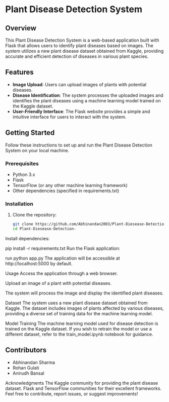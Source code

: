 # Plant Disease Detection System

## Overview

This Plant Disease Detection System is a web-based application built with Flask that allows users to identify plant diseases based on images. The system utilizes a new plant disease dataset obtained from Kaggle, providing accurate and efficient detection of diseases in various plant species.

## Features

- **Image Upload**: Users can upload images of plants with potential diseases.
- **Disease Identification**: The system processes the uploaded images and identifies the plant diseases using a machine learning model trained on the Kaggle dataset.
- **User-Friendly Interface**: The Flask website provides a simple and intuitive interface for users to interact with the system.

## Getting Started

Follow these instructions to set up and run the Plant Disease Detection System on your local machine.

### Prerequisites

- Python 3.x
- Flask
- TensorFlow (or any other machine learning framework)
- Other dependencies (specified in requirements.txt)

### Installation

1. Clone the repository:

   ```bash
   git clone https://github.com/Abhinandan2003/Plant-Diesease-Detection-.git
   cd Plant-Diesease-Detection-
Install dependencies:


pip install -r requirements.txt
Run the Flask application:

run
python app.py
The application will be accessible at http://localhost:5000 by default.

Usage
Access the application through a web browser.

Upload an image of a plant with potential diseases.

The system will process the image and display the identified plant diseases.

Dataset
The system uses a new plant disease dataset obtained from Kaggle. The dataset includes images of plants affected by various diseases, providing a diverse set of training data for the machine learning model.

Model Training
The machine learning model used for disease detection is trained on the Kaggle dataset. If you wish to retrain the model or use a different dataset, refer to the train_model.ipynb notebook for guidance.

## Contributors
- Abhinandan Sharma
 - Rohan Gulati
 - Anirudh Bansal

Acknowledgments
The Kaggle community for providing the plant disease dataset.
Flask and TensorFlow communities for their excellent frameworks.
Feel free to contribute, report issues, or suggest improvements!
